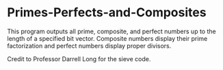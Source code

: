 # Primes-Perfects-and-Composites

This program outputs all prime, composite, and perfect numbers up to the length of a specified bit vector. Composite numbers display their prime factorization and perfect numbers display proper divisors.

Credit to Professor Darrell Long for the sieve code.

